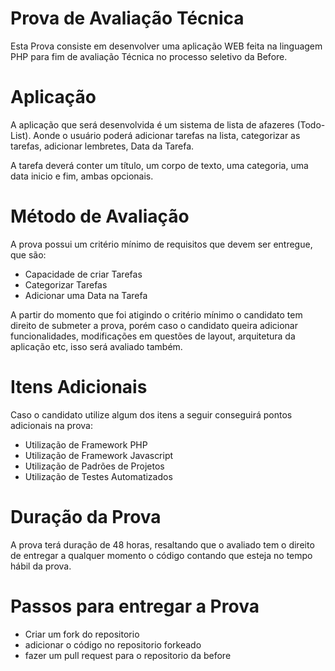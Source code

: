 # Prova de Avaliação Técnica

Esta Prova consiste em desenvolver uma aplicação WEB feita na linguagem PHP para fim de avaliação Técnica no processo seletivo da Before.

# Aplicação

A aplicação que será desenvolvida é um sistema de lista de afazeres (Todo-List). Aonde o usuário poderá adicionar tarefas na lista, categorizar as tarefas, adicionar lembretes, Data da Tarefa.

A tarefa deverá conter um título, um corpo de texto, uma categoria, uma data inicio e fim, ambas opcionais.

# Método de Avaliação

A prova possui um critério mínimo de requisitos que devem ser entregue, que são:

 - Capacidade de criar Tarefas
 - Categorizar Tarefas
 - Adicionar uma Data na Tarefa

A partir do momento que foi atigindo o critério mínimo o candidato tem direito de submeter a prova, porém caso o candidato queira adicionar funcionalidades, modificações em questões de layout, arquitetura da aplicação etc, isso será avaliado também.

# Itens Adicionais

Caso o candidato utilize algum dos itens a seguir conseguirá pontos adicionais na prova:

 - Utilização de Framework PHP
 - Utilização de Framework Javascript
 - Utilização de Padrões de Projetos
 - Utilização de Testes Automatizados


# Duração da Prova

A prova terá duração de 48 horas, resaltando que o avaliado tem o direito de entregar a qualquer momento o código contando que esteja no tempo hábil da prova.

# Passos para entregar a Prova

 - Criar um fork do repositorio
 - adicionar o código no repositorio forkeado
 - fazer um pull request para o repositorio da before